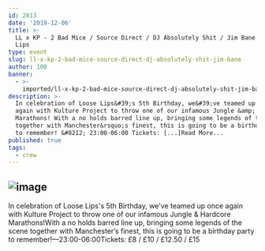 ```yaml
---
id: 2813
date: '2019-12-06'
title: >-
  LL x KP - 2 Bad Mice / Source Direct / DJ Absolutely Shit / Jim Bane - Loose
  Lips
type: event
slug: ll-x-kp-2-bad-mice-source-direct-dj-absolutely-shit-jim-bane
author: 100
banner:
  - >-
    imported/ll-x-kp-2-bad-mice-source-direct-dj-absolutely-shit-jim-bane/image2813.jpeg
description: >-
  In celebration of Loose Lips&#39;s 5th Birthday, we&#39;ve teamed up once
  again with Kulture Project to throw one of our infamous Jungle &amp; Hardcore
  Marathons! With a no holds barred line up, bringing some legends of the scene
  together with Manchester&rsquo;s finest, this is going to be a birthday party
  to remember! &#8212; 23:00-06:00 Tickets: [...]Read More...
published: true
tags:
  - crew
---
```

![image](../imported/ll-x-kp-2-bad-mice-source-direct-dj-absolutely-shit-jim-bane/image2813.jpeg)
---
In celebration of Loose Lips's 5th Birthday, we've teamed up once again with Kulture Project to throw one of our infamous Jungle & Hardcore Marathons!With a no holds barred line up, bringing some legends of the scene together with Manchester’s finest, this is going to be a birthday party to remember!—23:00-06:00Tickets: £8 / £10 / £12.50 / £15